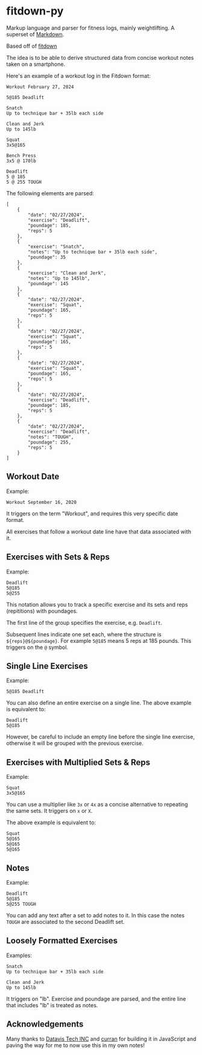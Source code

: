 # fitdown-py
Markup language and parser for fitness logs, mainly weightlifting. A superset of [Markdown](https://en.wikipedia.org/wiki/Markdown).

Based off of [fitdown](https://github.com/datavis-tech/fitdown)

The idea is to be able to derive structured data from concise workout notes taken on a smartphone.

Here's an example of a workout log in the Fitdown format:

```
Workout February 27, 2024

5@185 Deadlift

Snatch
Up to technique bar + 35lb each side

Clean and Jerk
Up to 145lb

Squat
3x5@165
  
Bench Press
3x5 @ 170lb
  
Deadlift
5 @ 185
5 @ 255 TOUGH
```

The following elements are parsed:

```
[
    {
        "date": "02/27/2024",
        "exercise": "Deadlift",
        "poundage": 185,
        "reps": 5
    },
    {
        "exercise": "Snatch",
        "notes": "Up to technique bar + 35lb each side",
        "poundage": 35
    },
    {
        "exercise": "Clean and Jerk",
        "notes": "Up to 145lb",
        "poundage": 145
    },
    {
        "date": "02/27/2024",
        "exercise": "Squat",
        "poundage": 165,
        "reps": 5
    },
    {
        "date": "02/27/2024",
        "exercise": "Squat",
        "poundage": 165,
        "reps": 5
    },
    {
        "date": "02/27/2024",
        "exercise": "Squat",
        "poundage": 165,
        "reps": 5
    },
    {
        "date": "02/27/2024",
        "exercise": "Deadlift",
        "poundage": 185,
        "reps": 5
    },
    {
        "date": "02/27/2024",
        "exercise": "Deadlift",
        "notes": "TOUGH",
        "poundage": 255,
        "reps": 5
    }
]
```

## Workout Date
Example:
```
Workout September 16, 2020
```

It triggers on the term "Workout", and requires this very specific date format.

All exercises that follow a workout date line have that data associated with it.

## Exercises with Sets & Reps
Example:

```
Deadlift
5@185
5@255
```

This notation allows you to track a specific exercise and its sets and reps (repititions) with poundages.

The first line of the group specifies the exercise, e.g. `Deadlift`.

Subsequent lines indicate one set each, where the structure is `${reps}@${poundage}`. For example `5@185` means 5 reps at 185 pounds. This triggers on the `@` symbol.

## Single Line Exercises
Example:
```
5@185 Deadlift
```
You can also define an entire exercise on a single line. The above example is equivalent to:

```
Deadlift
5@185
```

However, be careful to include an empty line before the single line exercise, otherwise it will be grouped with the previous exercise.

## Exercises with Multiplied Sets & Reps

Example:
```
Squat
3x5@165
```

You can use a multiplier like `3x` or `4x` as a concise alternative to repeating the same sets. It triggers on `x` or `X`.

The above example is equivalent to:

```
Squat
5@165
5@165
5@165
```

## Notes

Example:

```
Deadlift
5@185
5@255 TOUGH
```

You can add any text after a set to add notes to it. In this case the notes `TOUGH` are associated to the second Deadlift set.

## Loosely Formatted Exercises
Examples:
```
Snatch
Up to technique bar + 35lb each side
```
```
Clean and Jerk
Up to 145lb
```
It triggers on "lb". Exercise and poundage are parsed, and the entire line that includes "lb" is treated as notes.

## Acknowledgements

Many thanks to [Datavis Tech INC](https://github.com/datavis-tech) and [curran](https://github.com/curran) for building it in JavaScript and paving the way for me to now use this in my own notes!